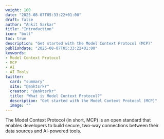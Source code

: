 ```yaml
---
weight: 100
date: "2025-08-07T05:33:22+01:00"
draft: false
author: "Ankit Sarkar"
title: "Introduction"
icon: "bolt"
toc: true
description: "Get started with the Model Context Protocol (MCP)"
publishdate: "2025-08-07T05:33:22+01:00"
keywords:
- Model Context Protocol
- MCP
- AI
- AI Tools
twitter:
  card: "summary"
  site: "@anktsrkr"
  creator: "@anktsrkr"
  title: "What is Model Context Protocol?"
  description: "Get started with the Model Context Protocol (MCP)"
  image: ""
---
```



The Model Context Protocol (in short, MCP) is an open standard that enables developers to build secure, two-way connections between their data sources and AI-powered tools.